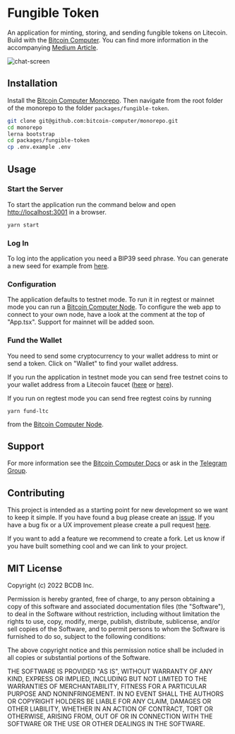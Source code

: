 # Fungible Token

An application for minting, storing, and sending fungible tokens on Litecoin. Build with the [Bitcoin Computer](http://bitcoincomputer.io). You can find more information in the accompanying [Medium Article](https://medium.com/@clemensley/how-to-build-a-token-on-bitcoin-in-javascript-c2439cf1b273).

![chat-screen](https://i.ibb.co/hMqsDjQ/Screen-Shot-2020-09-23-at-00-16-18.png)

## Installation

Install the [Bitcoin Computer Monorepo](https://github.com/bitcoin-computer/monorepo). Then navigate from the root folder of the monorepo to the folder ``packages/fungible-token``.

```bash
git clone git@github.com:bitcoin-computer/monorepo.git
cd monorepo
lerna bootstrap
cd packages/fungible-token
cp .env.example .env
```

## Usage

### Start the Server

To start the application run the command below and open [http://localhost:3001](http://localhost:3001) in a browser.

```bash
yarn start
```

### Log In

To log into the application you need a BIP39 seed phrase. You can generate a new seed for example from [here](https://iancoleman.io/bip39/).

### Configuration

The application defaults to testnet mode. To run it in regtest or mainnet mode you can run a [Bitcoin Computer Node][node]. To configure the web app to connect to your own node, have a look at the comment at the top of "App.tsx". Support for mainnet will be added soon.

### Fund the Wallet

You need to send some cryptocurrency to your wallet address to mint or send a token. Click on "Wallet" to find your wallet address.

If you run the application in testnet mode you can send free testnet coins to your wallet address from a Litecoin faucet ([here](https://testnet-faucet.com/ltc-testnet/) or [here](http://litecointf.salmen.website/)).

If you run on regtest mode you can send free regtest coins by running
```
yarn fund-ltc
```
from the [Bitcoin Computer Node][node].


## Support

For more information see the [Bitcoin Computer Docs](https://docs.bitcoincomputer.io) or ask in the [Telegram Group](https://t.me/joinchat/FMrjOUWRuUkNuIt7zJL8tg).

## Contributing

This project is intended as a starting point for new development so we want to keep it simple. If you have found a bug please create an [issue](https://github.com/bitcoin-computer/monorepo/issues). If you have a bug fix or a UX improvement please create a pull request [here](https://github.com/bitcoin-computer/monorepo/pulls).

If you want to add a feature we recommend to create a fork. Let us know if you have built something cool and we can link to your project.

## MIT License

Copyright (c) 2022 BCDB Inc.

Permission is hereby granted, free of charge, to any person obtaining a copy of this software and associated documentation files (the "Software"), to deal in the Software without restriction, including without limitation the rights to use, copy, modify, merge, publish, distribute, sublicense, and/or sell copies of the Software, and to permit persons to whom the Software is furnished to do so, subject to the following conditions:

The above copyright notice and this permission notice shall be included in all copies or substantial portions of the Software.

THE SOFTWARE IS PROVIDED "AS IS", WITHOUT WARRANTY OF ANY KIND, EXPRESS OR IMPLIED, INCLUDING BUT NOT LIMITED TO THE WARRANTIES OF MERCHANTABILITY, FITNESS FOR A PARTICULAR PURPOSE AND NONINFRINGEMENT. IN NO EVENT SHALL THE AUTHORS OR COPYRIGHT HOLDERS BE LIABLE FOR ANY CLAIM, DAMAGES OR OTHER LIABILITY, WHETHER IN AN ACTION OF CONTRACT, TORT OR OTHERWISE, ARISING FROM, OUT OF OR IN CONNECTION WITH THE SOFTWARE OR THE USE OR OTHER DEALINGS IN THE SOFTWARE.

[node]: https://github.com/bitcoin-computer/monorepo/tree/main/packages/node 